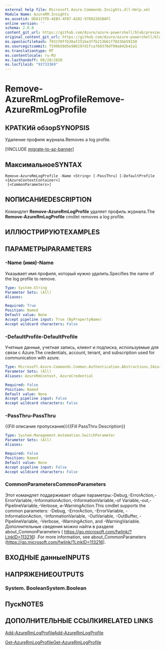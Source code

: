 ```yaml
---
external help file: Microsoft.Azure.Commands.Insights.dll-Help.xml
Module Name: AzureRM.Insights
ms.assetid: DDA137FD-4EB3-4FB7-A202-978922038AFC
online version: ''
schema: 2.0.0
content_git_url: https://github.com/Azure/azure-powershell/blob/preview/src/ResourceManager/Insights/Commands.Insights/help/Remove-AzureRmLogProfile.md
original_content_git_url: https://github.com/Azure/azure-powershell/blob/preview/src/ResourceManager/Insights/Commands.Insights/help/Remove-AzureRmLogProfile.md
ms.openlocfilehash: f931f0ffb38af251be3ffb213b61f7033bb59150
ms.sourcegitcommit: f599b50d5e980197d1fca769378df90a842b42a1
ms.translationtype: MT
ms.contentlocale: ru-RU
ms.lasthandoff: 08/20/2020
ms.locfileid: "93733369"
---
```

# <span data-ttu-id="fb307-101">Remove-AzureRmLogProfile</span><span class="sxs-lookup"><span data-stu-id="fb307-101">Remove-AzureRmLogProfile</span></span>

## <span data-ttu-id="fb307-102">КРАТКИй обзор</span><span class="sxs-lookup"><span data-stu-id="fb307-102">SYNOPSIS</span></span>
<span data-ttu-id="fb307-103">Удаление профиля журнала.</span><span class="sxs-lookup"><span data-stu-id="fb307-103">Removes a log profile.</span></span>

[!INCLUDE [migrate-to-az-banner](../../includes/migrate-to-az-banner.md)]

## <span data-ttu-id="fb307-104">Максимальное</span><span class="sxs-lookup"><span data-stu-id="fb307-104">SYNTAX</span></span>

```
Remove-AzureRmLogProfile -Name <String> [-PassThru] [-DefaultProfile <IAzureContextContainer>]
 [<CommonParameters>]
```

## <span data-ttu-id="fb307-105">NОПИСАНИЕ</span><span class="sxs-lookup"><span data-stu-id="fb307-105">DESCRIPTION</span></span>
<span data-ttu-id="fb307-106">Командлет **Remove-AzureRmLogProfile** удаляет профиль журнала.</span><span class="sxs-lookup"><span data-stu-id="fb307-106">The **Remove-AzureRmLogProfile** cmdlet removes a log profile.</span></span>

## <span data-ttu-id="fb307-107">ИЛЛЮСТРИРУЮТ</span><span class="sxs-lookup"><span data-stu-id="fb307-107">EXAMPLES</span></span>

## <span data-ttu-id="fb307-108">ПАРАМЕТРЫ</span><span class="sxs-lookup"><span data-stu-id="fb307-108">PARAMETERS</span></span>

### <span data-ttu-id="fb307-109">-Name (имя)</span><span class="sxs-lookup"><span data-stu-id="fb307-109">-Name</span></span>
<span data-ttu-id="fb307-110">Указывает имя профиля, который нужно удалить.</span><span class="sxs-lookup"><span data-stu-id="fb307-110">Specifies the name of the log profile to remove.</span></span>

```yaml
Type: System.String
Parameter Sets: (All)
Aliases: 

Required: True
Position: Named
Default value: None
Accept pipeline input: True (ByPropertyName)
Accept wildcard characters: False
```

### <span data-ttu-id="fb307-111">-DefaultProfile</span><span class="sxs-lookup"><span data-stu-id="fb307-111">-DefaultProfile</span></span>
<span data-ttu-id="fb307-112">Учетные данные, учетная запись, клиент и подписка, используемые для связи с Azure.</span><span class="sxs-lookup"><span data-stu-id="fb307-112">The credentials, account, tenant, and subscription used for communication with azure.</span></span>

```yaml
Type: Microsoft.Azure.Commands.Common.Authentication.Abstractions.IAzureContextContainer
Parameter Sets: (All)
Aliases: AzureRmContext, AzureCredential

Required: False
Position: Named
Default value: None
Accept pipeline input: False
Accept wildcard characters: False
```

### <span data-ttu-id="fb307-113">-PassThru</span><span class="sxs-lookup"><span data-stu-id="fb307-113">-PassThru</span></span>
<span data-ttu-id="fb307-114">{{Fill описание пропускания}}</span><span class="sxs-lookup"><span data-stu-id="fb307-114">{{Fill PassThru Description}}</span></span>

```yaml
Type: System.Management.Automation.SwitchParameter
Parameter Sets: (All)
Aliases: 

Required: False
Position: Named
Default value: None
Accept pipeline input: False
Accept wildcard characters: False
```

### <span data-ttu-id="fb307-115">CommonParameters</span><span class="sxs-lookup"><span data-stu-id="fb307-115">CommonParameters</span></span>
<span data-ttu-id="fb307-116">Этот командлет поддерживает общие параметры:-Debug,-ErrorAction,-ErrorVariable,-InformationAction,-InformationVariable,-of Variable,-out,-PipelineVariable,-Verbose, и-WarningAction.</span><span class="sxs-lookup"><span data-stu-id="fb307-116">This cmdlet supports the common parameters: -Debug, -ErrorAction, -ErrorVariable, -InformationAction, -InformationVariable, -OutVariable, -OutBuffer, -PipelineVariable, -Verbose, -WarningAction, and -WarningVariable.</span></span> <span data-ttu-id="fb307-117">Дополнительные сведения можно найти в разделе about_CommonParameters ( https://go.microsoft.com/fwlink/?LinkID=113216) .</span><span class="sxs-lookup"><span data-stu-id="fb307-117">For more information, see about_CommonParameters (https://go.microsoft.com/fwlink/?LinkID=113216).</span></span>

## <span data-ttu-id="fb307-118">ВХОДНЫЕ данные</span><span class="sxs-lookup"><span data-stu-id="fb307-118">INPUTS</span></span>

## <span data-ttu-id="fb307-119">НАПРЯЖЕНИЕ</span><span class="sxs-lookup"><span data-stu-id="fb307-119">OUTPUTS</span></span>

### <span data-ttu-id="fb307-120">System. Boolean</span><span class="sxs-lookup"><span data-stu-id="fb307-120">System.Boolean</span></span>

## <span data-ttu-id="fb307-121">Пуск</span><span class="sxs-lookup"><span data-stu-id="fb307-121">NOTES</span></span>

## <span data-ttu-id="fb307-122">ДОПОЛНИТЕЛЬНЫЕ ССЫЛКИ</span><span class="sxs-lookup"><span data-stu-id="fb307-122">RELATED LINKS</span></span>

[<span data-ttu-id="fb307-123">Add-AzureRmLogProfile</span><span class="sxs-lookup"><span data-stu-id="fb307-123">Add-AzureRmLogProfile</span></span>](./Add-AzureRmLogProfile.md)

[<span data-ttu-id="fb307-124">Get-AzureRmLogProfile</span><span class="sxs-lookup"><span data-stu-id="fb307-124">Get-AzureRmLogProfile</span></span>](./Get-AzureRmLogProfile.md)


